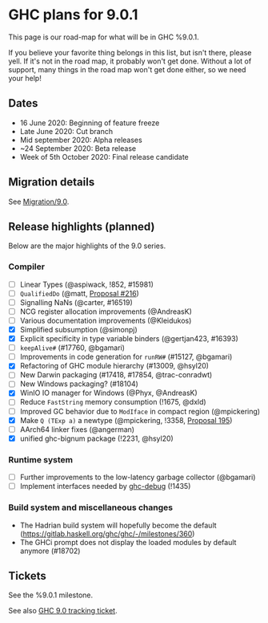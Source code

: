 # GHC plans for 9.0.1

This page is our road-map for what will be in GHC %9.0.1.

If you believe your favorite thing belongs in this list, but isn't there, please yell.  If it's not in the road map, it probably won't get done.  Without a lot of support, many things in the road map won't get done either, so we need your help!

## Dates

* 16 June 2020: Beginning of feature freeze
* Late June 2020: Cut branch
* Mid september 2020: Alpha releases
* ~24 September 2020: Beta release
* Week of 5th October 2020: Final release candidate


## Migration details

See [Migration/9.0](/migration/9.0).

## Release highlights (planned)

Below are the major highlights of the 9.0 series.

### Compiler

* [ ] Linear Types (@aspiwack, !852, #15981) 
* [ ] `QualifiedDo` (@matt, [Proposal #216](https://github.com/ghc-proposals/ghc-proposals/pull/216))
* [ ] Signalling NaNs (@carter, #16519)
* [ ] NCG register allocation improvements (@AndreasK)
* [ ] Various documentation improvements (@Kleidukos)
* [x] Simplified subsumption (@simonpj)
* [x] Explicit specificity in type variable binders (@gertjan423, #16393)
* [ ] `keepAlive#` (#17760, @bgamari)
* [ ] Improvements in code generation for `runRW#` (#15127, @bgamari)
* [x] Refactoring of GHC module hierarchy (#13009, @hsyl20)
* [ ] New Darwin packaging (#17418, #17854, @trac-conradwt)
* [ ] New Windows packaging? (#18104)
* [x] WinIO IO manager for Windows (@Phyx, @AndreasK)
* [ ] Reduce `FastString` memory consumption (!1675, @dxld)
* [ ] Improved GC behavior due to `ModIface` in compact region (@mpickering)
* [x] Make `Q (TExp a)` a newtype (@mpickering, !3358, [Proposal 195](https://github.com/ghc-proposals/ghc-proposals/pull/216))
* [ ] AArch64 linker fixes (@angerman)
* [x] unified ghc-bignum package (!2231, @hsyl20)

### Runtime system

 - [ ] Further improvements to the low-latency garbage collector (@bgamari)
 - [ ] Implement interfaces needed by [ghc-debug](https://github.com/bgamari/ghc-debug) (!1435)

### Build system and miscellaneous changes

- The Hadrian build system will hopefully become the default (https://gitlab.haskell.org/ghc/ghc/-/milestones/360)
- The GHCi prompt does not display the loaded modules by default anymore (#18702)


## Tickets

See the %9.0.1 milestone.

See also [GHC 9.0 tracking ticket](https://gitlab.haskell.org/ghc/ghc/issues/18216).
